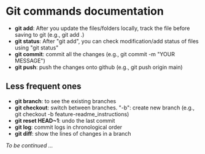 # Git commands documentation
- **git add**: After you update the files/folders locally, track the file before saving to git (e.g., git add .)
- **git status**: After "git add", you can check modification/add status of files using "git status"
- **git commit**: commit all the changes (e.g., git commit -m "YOUR MESSAGE")
- **git push**: push the changes onto github (e.g., git push origin main)
## Less frequent ones
- **git branch**: to see the existing branches
- **git checkout**: switch between branches. "-b": create new branch (e.g., git checkout -b feature-readme_instructions)
- **git reset HEAD~1**: undo the last commit
- **git log**: commit logs in chronological order
- **git diff**: show the lines of changes in a branch

*To be continued ...*
